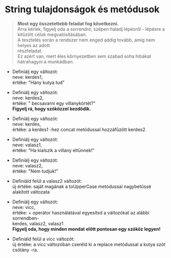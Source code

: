 # String tulajdonságok és metódusok  
> __Most egy összetettebb feladat fog következni.__  
Arra kérlek, figyelj oda a sorrendre, szépen haladj lépésről - lépésre 
a kitűzött célok megvalósításában.  
A tesztelés során a rendszer nem enged addig tovább, amíg nem helyes az adott  
részfeladat.  
Ez azért van, mert éles környezetben sem szabad soha hibákat 
hátrahagyni a munkádban.  
    
- Definiálj egy változót:  
  neve: kerdes1,  
  értéke: "Hány kutya tud"  

- Definiálj egy változót:  
  neve: kerdes2,  
  értéke: " becsavarni egy villanykörtét?"  
  __Figyelj rá, hogy szóközzel kezdődik.__ 
  
- Definiálj egy változót:  
  neve: kerdes,  
  értéke: a kerdes1 -hez concat metódussal hozzáfűzött kerdes2  

- Definiálj egy változót:  
  neve: valasz1,  
  értéke: "Ha kialszik a villany eltünnek!"  

- Definiálj egy változót:  
  neve: valasz2,  
  értéke: "Nem tudjuk!" 

- Definiáld felül a valasz2 változót:  
  új értéke: saját magának a toUpperCase metódussal nagybetűssé alakított változata

- Definiálj egy változót:  
  neve: vicc,  
  értéke: + operátor használatával egyesítsd a változókat az alábbi sorrendben-  
  kerdes, valasz2, valasz1  
  __Figyelj oda, hogy minden mondat előtt pontosan egy szóköz legyen!__ 

- Definiáld felül a vicc változót:  
  új értéke: a vicc változóban cseréld ki a replace metódussal a kutya szót 
  csótány -ra.
